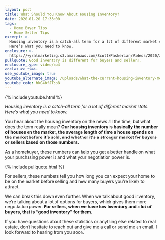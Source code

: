 ```yaml
---
layout: post
title: What Should You Know About Housing Inventory?
date: 2020-01-20 17:33:00
tags:
  - Home Buyer Tips
  - Home Seller Tips
excerpt: >-
  Housing inventory is a catch-all term for a lot of different market stats.
  Here’s what you need to know.
enclosure: >-
  https://vyralmarketing.s3.amazonaws.com/Scott+Paskerian/Videos/2020/January/What+Should+You+Know+About+Housing+Inventory_.mp4
pullquote: Good inventory is different for buyers and sellers.
enclosure_type: video/mp4
enclosure_time:
use_youtube_image: true
youtube_alternate_image: /uploads/what-the-current-housing-inventory-means-for-you-youtube.jpg
youtube_code: hkG4bfJTso8
---
```


{% include youtube.html %}

*Housing inventory is a catch-all term for a lot of different market stats. Here’s what you need to know.*

You hear about the housing inventory on the news all the time, but what does the term really mean? **Our housing inventory is basically the number of houses on the market, the average length of time a house spends on the market before it’s sold, and whether it’s a stronger market for buyers or sellers based on those numbers.**

As a homebuyer, these numbers can help you get a better handle on what your purchasing power is and what your negotiation power is.

{% include pullquote.html %}&nbsp;

For sellers, these numbers tell you how long you can expect your home to be on the market before selling and how many buyers you’re likely to attract.

We can break this down even further. When we talk about good inventory, we’re talking about a lot of options for buyers, which gives them more negotiation power. **For sellers, when we have low inventory and a lot of buyers, that is “good inventory” for them.**

If you have questions about these statistics or anything else related to real estate, don’t hesitate to reach out and give me a call or send me an email. I look forward to hearing from you soon.
